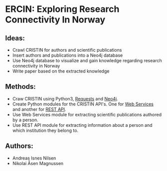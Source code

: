 # ERCIN: Exploring Research Connectivity In Norway

## Ideas:
- Crawl CRISTIN for authors and scientific publications
- Insert authors and publications into a Neo4j database
- Use Neo4j database to visualize and gain knowledge regarding research connectivity in Norway
- Write paper based on the extracted knowledge

## Methods:
- Craw CRISTIN using Python3, [Requests](http://requests.readthedocs.io/en/master/) and [Neo4j](https://neo4j.com/developer/python/).
- Create Python modules for the CRISTIN API's. One for [Web Services](http://www.cristin.no/ressurser/dokumentasjon/web-service/) and another for [REST API](https://api.cristin.no/v2/doc/index.html).
- Use Web Services module for extracting scientific publications authored by a person.
- Use REST API module for extracting information about a person and which institution they belong to.

## Authors:
- Andreas Isnes Nilsen
- Nikolai Åsen Magnussen
